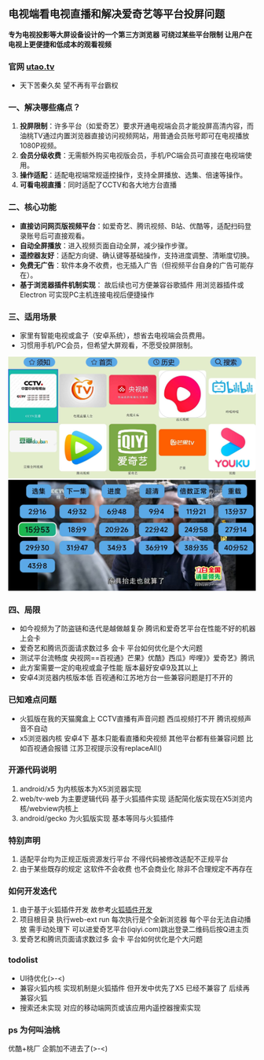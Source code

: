 ## 电视端看电视直播和解决爱奇艺等平台投屏问题
**专为电视投影等大屏设备设计的一个第三方浏览器 可绕过某些平台限制 让用户在电视上更便捷和低成本的观看视频**
###  官网 [utao.tv](https://www.utao.tv)
- 天下苦秦久矣  望不再有平台霸权
### **一、解决哪些痛点？**
1. **投屏限制**：许多平台（如爱奇艺）要求开通电视端会员才能投屏高清内容，而油桃TV通过内置浏览器直接访问视频网站，用普通会员账号即可在电视播放1080P视频。
2. **会员分级收费**：无需额外购买电视版会员，手机/PC端会员可直接在电视端使用。
3. **操作适配**：适配电视端常规遥控操作，支持全屏播放、选集、倍速等操作。
4. **可看电视直播**：同时适配了CCTV和各大地方台直播

### **二、核心功能**
- **直接访问网页版视频平台**：如爱奇艺、腾讯视频、B站、优酷等，适配扫码登录账号后可直接观看。
- **自动全屏播放**：进入视频页面自动全屏，减少操作步骤。
- **遥控器友好**：适配方向键、确认键等基础操作，支持进度调整、清晰度切换。
- **免费无广告**：软件本身不收费，也无插入广告（但视频平台自身的广告可能存在）。
- **基于浏览器插件机制实现**： 故后续也可方便兼容谷歌插件 用浏览器插件或Electron 可实现PC主机连接电视后便捷操作

### **三、适用场景**
- 家里有智能电视或盒子（安卓系统），想省去电视端会员费用。
- 习惯用手机/PC会员，但希望大屏观看，不愿受投屏限制。

![首页](img/home.jpg)
![demo](img/demo.jpg)
### **四、局限**
- 如今视频为了防盗链和迭代是越做越复杂 腾讯和爱奇艺平台在性能不好的机器上会卡
- 爱奇艺和腾讯页面请求数过多 会卡 平台如何优化是个大问题
- 测试平台流畅度 央视网==百视通》芒果》优酷》西瓜》哔哩》》爱奇艺》腾讯
- 此方案需要一定的电视或盒子性能 版本最好安卓9及其以上
- 安卓4浏览器内核版本低 百视通和江苏地方台一些兼容问题是打不开的

### 已知难点问题
- 火狐版在我的天猫魔盒上 CCTV直播有声音问题 西瓜视频打不开  腾讯视频声音不自动
- x5浏览器内核 安卓4下 基本只能看直播和央视频 其他平台都有些兼容问题 比如百视通会报错 江苏卫视提示没有replaceAll()

### 开源代码说明
1. android/x5 为内核版本为X5浏览器实现
2. web/tv-web 为主要逻辑代码 基于火狐插件实现 适配简化版实现在X5浏览内核/webview内核上
3. android/gecko 为火狐版实现 基本等同与火狐插件
### 特别声明
1. 适配平台均为正规正版资源发行平台  不得代码被修改适配不正规平台
2. 由于某些既存的规定 这软件不会收费 也不会商业化 除非不合理规定不再存在 
### 如何开发迭代
1. 由于基于火狐插件开发 故参考[火狐插件开发](https://developer.mozilla.org/zh-CN/docs/Mozilla/Add-ons/WebExtensions/Build_a_cross_browser_extension)
2. 项目根目录 执行web-ext run 每次执行是个全新浏览器 每个平台无法自动播放 需手动处理下 可以进爱奇艺平台(iqiyi.com)跳出登录二维码后按Q进主页
3. 爱奇艺和腾讯页面请求数过多 会卡 平台如何优化是个大问题
### todolist
- UI待优化(>-<)
- 兼容火狐内核 实现机制是火狐插件 但开发中优先了X5 已经不兼容了 后续再兼容火狐
- 搜索还未实现 对应的移动端网页或该应用内遥控器搜索实现

### ps 为何叫油桃
优酷+桃厂 企鹅加不进去了(>-<)



